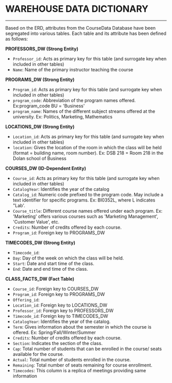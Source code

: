 # WAREHOUSE DATA DICTIONARY
---------------------------------------------------------------------------------------------------------------------------
Based on the ERD, attributes from the CourseData Database have been segregated into various tables. Each table and its attribute has been defined as follows:


**PROFESSORS_DW (Strong Entity)**
   - `Professor_id`: Acts as primary key for this table (and surrogate key when included in other tables)
   - `Name`: Name of the primary instructor teaching the course

**PROGRAMS_DW (Strong Entity)**
   - `Program_id`: Acts as primary key for this table (and surrogate key when included in other tables)
   - `program_code`: Abbreviation of the program names offered. Ex:program_code BU = 'Business' 
   - `program_name`: Names of the different subject streams offered at the university. Ex: Politics, Marketing, Mathematics

**LOCATIONS_DW (Strong Entity)**
   - `Location_id`: Acts as primary key for this table (and surrogate key when included in other tables)
   - `location`: Gives the location of the room in which the class will be held (format =  building name, room number). Ex: DSB 218 = Room 218 in the Dolan school of Business

**COURSES_DW (ID-Dependent Entity)**
   - `Course_id`: Acts as primary key for this table (and surrogate key when included in other tables)
   - `CatalogYear`: Identifies the year of the catalog
   - `Catalog_id`: Numeric code prefixed to the program code. May include a text identifier for specific programs. Ex: BI0352L, where L indicates "Lab'.
   - `Course_title`: Different course names offered under each program. Ex: 'Marketing' offers various courses such as 'Marketing Management', 'Customer Value', etc.
   - `Credits`: Number of credits offered by each course.
   - `Program_id`: Foreign key to PROGRAMS_DW
   
**TIMECODES_DW (Strong Entity)**
   - `Timecode_id`:
   - `Day`: Day of the week on which the class will be held.
   - `Start`: Date and start time of the class.
   - `End`: Date and end time of the class.
   

**CLASS_FACTS_DW (Fact Table)**
   - `Course_id`: Foreign key to COURSES_DW
   - `Program_id`: Foreign key to PROGRAMS_DW
   - `Offering_id`: 
   - `Location_id`: Foreign key to LOCATIONS_DW
   - `Professor_id`: Foreign key to PROFESSORS_DW
   - `Timecode_id`: Foreign key to TIMECODES_DW   
   - `CatalogYear`: Identifies the year of the catalog.
   - `Term`: Gives information about the semester in which the course is offered. Ex: Spring/Fall/Winter/Summer
   - `Credits`: Number of credits offered by each course.
   - `Section`: Indicates the section of the class.
   - `Cap`: Total number of students that can be enrolled in the course/ seats available for the course.
   - `Actual`: Total number of students enrolled in the course.
   - `Remaining`: Total number of seats remaining for course enrollment.
   - `Timecodes`: This column is a replica of meetings providing same information

  